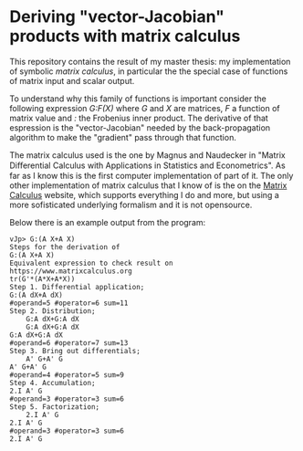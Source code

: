 # Deriving "vector-Jacobian" products with matrix calculus

This repository contains the result of my master thesis: my implementation of
symbolic *matrix calculus*, in particular the the special case of functions of
matrix input and scalar output.

To understand why this family of functions is important consider the following
expression *G:F(X)* where *G* and *X* are matrices, *F* a function of matrix
value and *:* the Frobenius inner product. The derivative of that espression is
the "vector-Jacobian" needed by the back-propagation algorithm to make
the "gradient" pass through that function.

The matrix calculus used is the one by Magnus and Naudecker in "Matrix
Diﬀerential Calculus with Applications in Statistics and Econometrics". As far
as I know this is the first computer implementation of part of it. The only
other implementation of matrix calculus that I know of is the on the [Matrix
Calculus](https://www.matrixcalculus.org) website, which supports everything I
do and more, but using a more sofisticated underlying formalism and it is not
opensource.

Below there is an example output from the program:
```
vJp> G:(A X+A X)
Steps for the derivation of
G:(A X+A X)
Equivalent expression to check result on https://www.matrixcalculus.org
tr(G'*(A*X+A*X))
Step 1. Differential application;
G:(A dX+A dX)
#operand=5 #operator=6 sum=11
Step 2. Distribution;
	G:A dX+G:A dX
	G:A dX+G:A dX
G:A dX+G:A dX
#operand=6 #operator=7 sum=13
Step 3. Bring out differentials;
	A' G+A' G
A' G+A' G
#operand=4 #operator=5 sum=9
Step 4. Accumulation;
2.I A' G
#operand=3 #operator=3 sum=6
Step 5. Factorization;
	2.I A' G
2.I A' G
#operand=3 #operator=3 sum=6
2.I A' G
```
